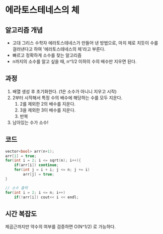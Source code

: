 # 에라토스테네스의 체
## 알고리즘 개념

- 고대 그리스 수학자 에라토스테네스가 만들어 낸 방법으로, 마치 체로 치듯이 수를 걸러낸다고 하여 '에라토스테네스의 체'라고 부른다.
- 빠르고 정확하게 소수를 찾는 알고리즘
- n까지의 소수를 알고 싶을 때, n^1/2 이하의 수의 배수만 지우면 된다.

## 과정

1. 배열 생성 후 초기화한다. (1은 소수가 아니니 지우고 시작)
2. 2부터 시작해서 특정 수의 배수에 해당하는 수를 모두 지운다. 
    1. 2를 제외한 2의 배수를 지운다.
    2. 3을 제외한 3이 배수를 지운다.
    3. 반복
3. 남아있는 수가 소수!

## 코드

```cpp
vector<bool> arr(n+1);
arr[1] = true;
for(int i = 2; i <= sqrt(n); i++){
    if(arr[i]) continue;
    for(int j = i + i; j <= n; j += i)
        arr[j] = true;
}

// 소수 출력
for(int i = 2; i <= n; i++)
	if(!arr[i]) cout<< i << endl;
```

## 시간 복잡도

제곱근까지만 약수의 여부를 검증하면 O(N^1/2) 로 가능하다.